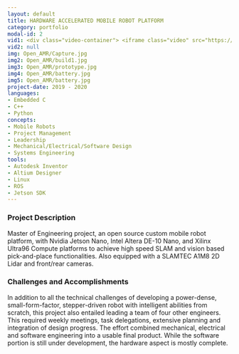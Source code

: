 ```yaml
---
layout: default
title: HARDWARE ACCELERATED MOBILE ROBOT PLATFORM
category: portfolio
modal-id: 2
vid1: <div class="video-container"> <iframe class="video" src="https://www.youtube.com/embed/5nwbNZDMz04" allowfullscreen></iframe> </div>
vid2: null
img: Open_AMR/Capture.jpg
img2: Open_AMR/build1.jpg
img3: Open_AMR/prototype.jpg
img4: Open_AMR/battery.jpg
img5: Open_AMR/battery.jpg
project-date: 2019 - 2020
languages:
- Embedded C
- C++
- Python
concepts:
- Mobile Robots
- Project Management
- Leadership
- Mechanical/Electrical/Software Design
- Systems Engineering
tools:
- Autodesk Inventor
- Altium Designer
- Linux
- ROS
- Jetson SDK
---
```


### Project Description

Master of Engineering project, an open source custom mobile robot platform, with Nvidia Jetson Nano, Intel Altera DE-10 Nano, and Xilinx Ultra96 Compute platforms to achieve high speed SLAM and vision based pick-and-place functionalities. Also equipped with a SLAMTEC A1M8 2D Lidar and front/rear cameras.

### Challenges and Accomplishments

In addition to all the technical challenges of developing a power-dense, small-form-factor, stepper-driven robot with intelligent abilities from scratch, this project also entailed leading a team of four other engineers. This required weekly meetings, task delegations, extensive planning and integration of design progress. The effort combined mechanical, electrical and software engineering into a usable final product. While the software portion is still under development, the hardware aspect is mostly complete.